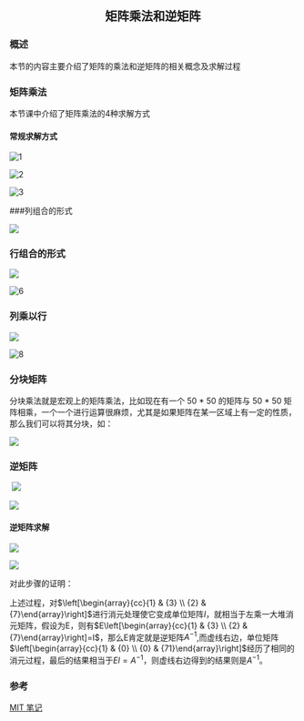 ## <p align='center'>矩阵乘法和逆矩阵</p>

### 概述

本节的内容主要介绍了矩阵的乘法和逆矩阵的相关概念及求解过程

### 矩阵乘法

本节课中介绍了矩阵乘法的4种求解方式

#### 常规求解方式

![1](./pics/1.png)

![2](./pics/2.png)

![3](./pics/3.png)

###列组合的形式

![](./pics/4.png)

### 行组合的形式

![](./pics/5.png)

![6](./pics/6.png)

### 列乘以行

![](./pics/7.png)

![8](./pics/8.png)

### 分块矩阵

分块乘法就是宏观上的矩阵乘法，比如现在有一个 50 * 50 的矩阵与 50 * 50 矩阵相乘，一个一个进行运算很麻烦，尤其是如果矩阵在某一区域上有一定的性质， 那么我们可以将其分块，如：

![](./pics/9.png)

### 逆矩阵

​	![](./pics/10.png)

![](./pics/11.png)

#### 逆矩阵求解

![](./pics/12.png)

![](./pics/13.png)

对此步骤的证明：

上述过程，对$\left[\begin{array}{cc}{1} & {3} \\ {2} & {7}\end{array}\right]$进行消元处理使它变成单位矩阵$I$，就相当于左乘一大堆消元矩阵，假设为E，则有$E\left[\begin{array}{cc}{1} & {3} \\ {2} & {7}\end{array}\right]=I$，那么E肯定就是逆矩阵$A^{-1}$,而虚线右边，单位矩阵$\left[\begin{array}{cc}{1} & {0} \\ {0} & {71}\end{array}\right]$经历了相同的消元过程，最后的结果相当于$EI=A^{-1}$，则虚线右边得到的结果则是$A^{-1}$。

### 参考

[MIT 笔记]([https://linalg.apachecn.org/#/03-%E4%B9%98%E6%B3%95%E5%92%8C%E9%80%86%E7%9F%A9%E9%98%B5/03-%E4%B9%98%E6%B3%95%E5%92%8C%E9%80%86%E7%9F%A9%E9%98%B5](https://linalg.apachecn.org/#/03-乘法和逆矩阵/03-乘法和逆矩阵))